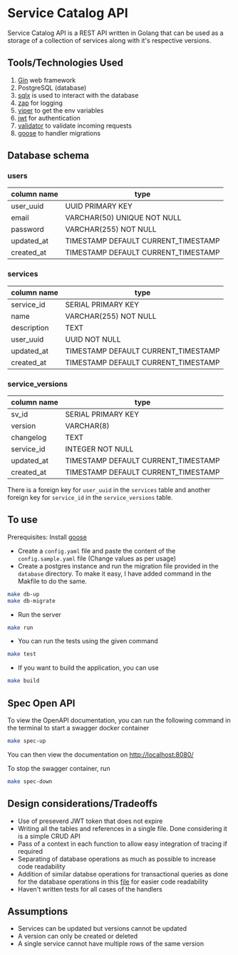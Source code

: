 # Service Catalog API

Service Catalog API is a REST API written in Golang that can be used as a storage of a collection of services along with it's respective versions.

## Tools/Technologies Used
1. [Gin](https://github.com/gin-gonic/gin) web framework
2. PostgreSQL (database)
3. [sqlx](https://github.com/jmoiron/sqlx) is used to interact with the database
4. [zap](https://github.com/uber-go/zap) for logging
5. [viper](https://github.com/spf13/viper) to get the env variables
6. [jwt](https://github.com/golang-jwt/jwt) for authentication
7. [validator](https://github.com/go-playground/validator/v10) to validate incoming requests
8. [goose](https://github.com/pressly/goose) to handler migrations

## Database schema

### users
| column name | type                                |
|-------------|-------------------------------------|
| user_uuid   | UUID PRIMARY KEY                    |
| email       | VARCHAR(50) UNIQUE NOT NULL         |
| password    | VARCHAR(255) NOT NULL               |
| updated_at  | TIMESTAMP DEFAULT CURRENT_TIMESTAMP |
| created_at  | TIMESTAMP DEFAULT CURRENT_TIMESTAMP |

### services
| column name | type                                |
|-------------|-------------------------------------|
| service_id  | SERIAL PRIMARY KEY                  |
| name        | VARCHAR(255) NOT NULL               |
| description | TEXT                                |
| user_uuid   | UUID NOT NULL                       |
| updated_at  | TIMESTAMP DEFAULT CURRENT_TIMESTAMP |
| created_at  | TIMESTAMP DEFAULT CURRENT_TIMESTAMP |

### service_versions
| column name | type                                |
|-------------|-------------------------------------|
| sv_id       | SERIAL PRIMARY KEY                  |
| version     | VARCHAR(8)                          |
| changelog   | TEXT                                |
| service_id  | INTEGER NOT NULL                    |
| updated_at  | TIMESTAMP DEFAULT CURRENT_TIMESTAMP |
| created_at  | TIMESTAMP DEFAULT CURRENT_TIMESTAMP |

There is a foreign key for `user_uuid` in the `services` table and another foreign key for `service_id` in the `service_versions` table.

## To use
Prerequisites: Install [goose](https://github.com/pressly/goose)
* Create a `config.yaml` file and paste the content of the `config.sample.yaml` file (Change values as per usage)
* Create a postgres instance and run the migration file provided in the `database` directory. To make it easy, I have added command in the Makfile to do the same.
```bash
make db-up
make db-migrate
```
* Run the server
```bash
make run
```
* You can run the tests using the given command
```bash
make test
```
* If you want to build the application, you can use
```bash
make build
```

## Spec Open API
To view the OpenAPI documentation, you can run the following command in the terminal to start a swagger docker container
```bash
make spec-up
```
You can then view the documentation on [http://localhost:8080/](http://localhost:8080/)

To stop the swagger container, run
```bash
make spec-down
```

## Design considerations/Tradeoffs
* Use of preseverd JWT token that does not expire
* Writing all the tables and references in a single file. Done considering it is a simple CRUD API
* Pass of a context in each function to allow easy integration of tracing if required
* Separating of database operations as much as possible to increase code readability
* Addition of similar databse operations for transactional queries as done for the database operations in this [file](https://github.com/ZiyanK/service-catalog-api/app/db/sqlx.go) for easier code readability
* Haven't written tests for all cases of the handlers

## Assumptions
* Services can be updated but versions cannot be updated
* A version can only be created or deleted
* A single service cannot have multiple rows of the same version